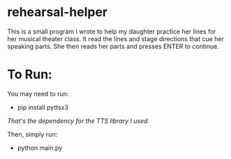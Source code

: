 # rehearsal-helper
This is a small program I wrote to help my daughter practice her lines for her musical theater class.  It read the lines and stage directions that cue her speaking parts.  She then reads her parts and presses ENTER to continue.

# To Run:
You may need to run:
* pip install pyttsx3

*That's the dependency for the TTS library I used.*

Then, simply run:
* python main.py
